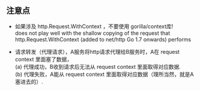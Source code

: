 ## 注意点

- 如果涉及 http.Request.WithContext ，不要使用 gorilla/context库!  
  does not play well with the shallow copying of the request that http.Request.WithContext (added to net/http Go 1.7
  onwards) performs

- 请求转发（代理请求），A服务将http请求代理给B服务时，A在 request context 里面塞了数据，  
  (a) 代理成功，B收到请求后无法从 request context 里面取得对应数据.  
  (b) 代理失败，A能从 request context 里面取得对应数据（理所当然，就是A塞进去的）.  


